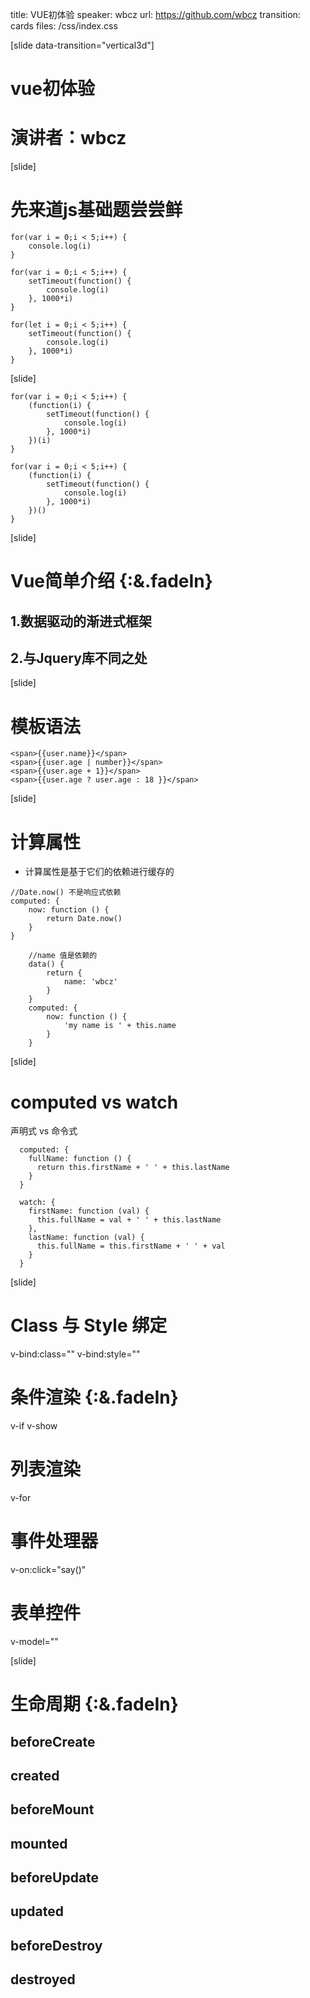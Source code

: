 title: VUE初体验
speaker: wbcz
url: https://github.com/wbcz
transition: cards
files: /css/index.css

[slide data-transition="vertical3d"]

# vue初体验
# 演讲者：wbcz

[slide]

# 先来道js基础题尝尝鲜

```
for(var i = 0;i < 5;i++) {
	console.log(i)
}
```
```
for(var i = 0;i < 5;i++) {
	setTimeout(function() {
		console.log(i)
	}, 1000*i)
}
```
```
for(let i = 0;i < 5;i++) {
	setTimeout(function() {
		console.log(i)
	}, 1000*i)
}
```

[slide]

```
for(var i = 0;i < 5;i++) {
	(function(i) {
		setTimeout(function() {
			console.log(i)
		}, 1000*i)
	})(i)
}
```
```
for(var i = 0;i < 5;i++) {
	(function(i) {
		setTimeout(function() {
			console.log(i)
		}, 1000*i)
	})()
}
```

[slide]
# Vue简单介绍 {:&.fadeIn}
## 1.数据驱动的渐进式框架
## 2.与Jquery库不同之处

[slide]

# 模板语法

```
<span>{{user.name}}</span>
<span>{{user.age | number}}</span>
<span>{{user.age + 1}}</span>
<span>{{user.age ? user.age : 18 }}</span>
```

[slide]

# 计算属性

- 计算属性是基于它们的依赖进行缓存的

```
//Date.now() 不是响应式依赖
computed: {
	now: function () {
		return Date.now()
	}
}
```
```
	//name 值是依赖的
	data() {
		return {
			name: 'wbcz'
		}
	}
	computed: {
		now: function () {
			'my name is ' + this.name
		}
	}
```

[slide]

# computed vs watch

声明式 vs 命令式

```
  computed: {
    fullName: function () {
      return this.firstName + ' ' + this.lastName
    }
  }
```

```
  watch: {
    firstName: function (val) {
      this.fullName = val + ' ' + this.lastName
    },
    lastName: function (val) {
      this.fullName = this.firstName + ' ' + val
    }
  }
```

[slide]
# Class 与 Style 绑定
v-bind:class=""  v-bind:style=""

# 条件渲染 {:&.fadeIn}
v-if v-show 

# 列表渲染
v-for

# 事件处理器
v-on:click="say()"

# 表单控件
v-model=""

[slide]

# 生命周期 {:&.fadeIn}
## beforeCreate 
## created
## beforeMount
## mounted 
## beforeUpdate 
## updated
## beforeDestroy
## destroyed